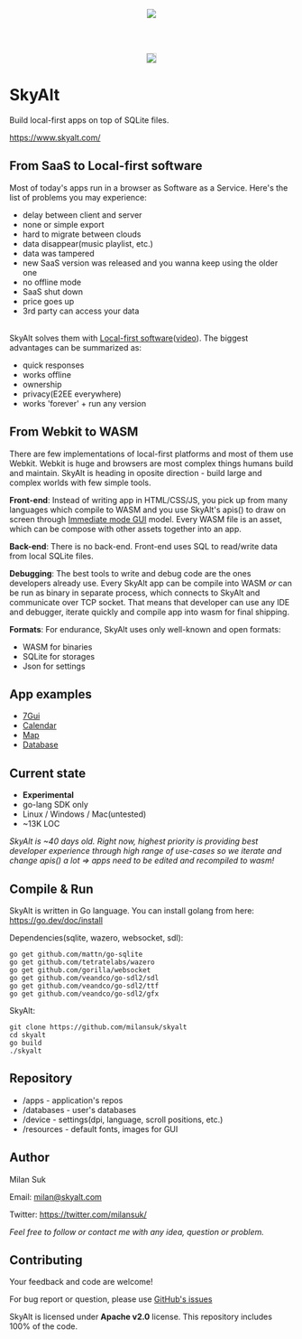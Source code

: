 <p align="center">
<img src="https://raw.githubusercontent.com/MilanSuk/skyalt/main/screenshots/logo.png" />
</p>

<br/><br/>
<p align="center">
<img src="https://raw.githubusercontent.com/MilanSuk/skyalt/main/screenshots/screenshot_2.png" style="border:1px solid LightGrey" />
</p>



# SkyAlt
Build local-first apps on top of SQLite files.

https://www.skyalt.com/



## From SaaS to Local-first software
Most of today's apps run in a browser as Software as a Service. Here's the list of problems you may experience:
- delay between client and server
- none or simple export
- hard to migrate between clouds
- data disappear(music playlist, etc.)
- data was tampered
- new SaaS version was released and you wanna keep using the older one
- no offline mode
- SaaS shut down
- price goes up
- 3rd party can access your data
<br/><br/>

SkyAlt solves them with [Local-first software](https://www.inkandswitch.com/local-first/)([video](https://www.youtube.com/watch?v=KrPsyr8Ig6M)). The biggest advantages can be summarized as:
- quick responses
- works offline
- ownership
- privacy(E2EE everywhere)
- works 'forever' + run any version



## From Webkit to WASM
There are few implementations of local-first platforms and most of them use Webkit. Webkit is huge and browsers are most complex things humans build and maintain. SkyAlt is heading in oposite direction - build large and complex worlds with few simple tools.

**Front-end**: Instead of writing app in HTML/CSS/JS, you pick up from many languages which compile to WASM and you use SkyAlt's apis() to draw on screen through [Immediate mode GUI](https://en.wikipedia.org/wiki/Immediate_mode_GUI) model. Every WASM file is an asset, which can be compose with other assets together into an app.

**Back-end**: There is no back-end. Front-end uses SQL to read/write data from local SQLite files.

**Debugging**: The best tools to write and debug code are the ones developers already use. Every SkyAlt app can be compile into WASM *or* can be run as binary in separate process, which connects to SkyAlt and communicate over TCP socket. That means that developer can use any IDE and debugger, iterate quickly and compile app into wasm for final shipping.

**Formats**: For endurance, SkyAlt uses only well-known and open formats:
- WASM for binaries
- SQLite for storages
- Json for settings



## App examples
- [7Gui](https://github.com/milansuk/skyalt/blob/main/apps/7gui/main/main.go)
- [Calendar](https://github.com/milansuk/skyalt/blob/main/apps/calendar/main/main.go)
- [Map](https://github.com/milansuk/skyalt/blob/main/apps/map/main/main.go)
- [Database](https://github.com/milansuk/skyalt/blob/main/apps/db/main/main.go)



## Current state
- **Experimental**
- go-lang SDK only
- Linux / Windows / Mac(untested)
- ~13K LOC

*SkyAlt is ~40 days old. Right now, highest priority is providing best developer experience through high range of use-cases so we iterate and change apis() a lot => apps need to be edited and recompiled to wasm!*



## Compile & Run
SkyAlt is written in Go language. You can install golang from here: https://go.dev/doc/install

Dependencies(sqlite, wazero, websocket, sdl):
<pre><code>go get github.com/mattn/go-sqlite
go get github.com/tetratelabs/wazero
go get github.com/gorilla/websocket
go get github.com/veandco/go-sdl2/sdl
go get github.com/veandco/go-sdl2/ttf
go get github.com/veandco/go-sdl2/gfx
</code></pre>

SkyAlt:
<pre><code>git clone https://github.com/milansuk/skyalt
cd skyalt
go build
./skyalt
</code></pre>



## Repository
- /apps - application's repos
- /databases - user's databases
- /device - settings(dpi, language, scroll positions, etc.)
- /resources - default fonts, images for GUI



## Author
Milan Suk

Email: milan@skyalt.com

Twitter: https://twitter.com/milansuk/

*Feel free to follow or contact me with any idea, question or problem.*



## Contributing
Your feedback and code are welcome!

For bug report or question, please use [GitHub's issues](https://github.com/MilanSuk/skyalt/issues)

SkyAlt is licensed under **Apache v2.0** license. This repository includes 100% of the code.
